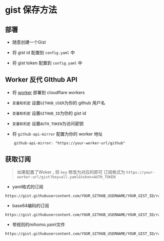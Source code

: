 # gist 保存方法

## 部署

- 随意创建一个Gist

- 将 gist id 配置到 `config.yaml` 中

- 将 gist token 配置到 `config.yaml` 中

## Worker 反代 GIthub API

- 将 [worker](./cloudflare/worker.js) 部署到 cloudflare workers

- `变量和机密` 设置`GITHUB_USER`为你的 github 用户名

- `变量和机密` 设置`GITHUB_ID`为你的 gist id

- `变量和机密` 设置`AUTH_TOKEN`为访问密钥

- 将 `github-api-mirror` 配置为你的 worker 地址

```
    github-api-mirror: "https://your-worker-url/github"
```

## 获取订阅

> 如果配置了Woker , 将 `key` 修改为对应的即可
> 订阅格式为 `https://your-worker-url/gist?key=all.yaml&token=AUTH_TOKEN`

- yaml格式的订阅

```
https://gist.githubusercontent.com/YOUR_GITHUB_USERNAME/YOUR_GIST_ID/raw/all.yaml
```

- base64编码的订阅

```
https://gist.githubusercontent.com/YOUR_GITHUB_USERNAME/YOUR_GIST_ID/raw/base64.txt
```

- 带规则的mihomo.yaml文件

```
https://gist.githubusercontent.com/YOUR_GITHUB_USERNAME/YOUR_GIST_ID/raw/mihomo.yaml
```

